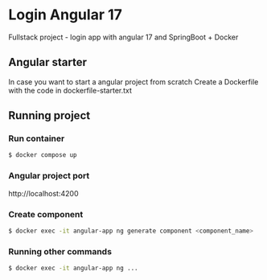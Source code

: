 # Login Angular 17

Fullstack project - login app with angular 17 and SpringBoot + Docker


## Angular starter
In case you want to start a angular project from scratch
Create a Dockerfile with the code in dockerfile-starter.txt

## Running project
### Run container
```bash
$ docker compose up
```

### Angular project port
http://localhost:4200

### Create component
```bash
$ docker exec -it angular-app ng generate component <component_name>
```

### Running other commands
```bash
$ docker exec -it angular-app ng ...
```